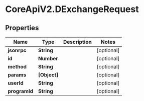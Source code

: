 # CoreApiV2.DExchangeRequest

## Properties
Name | Type | Description | Notes
------------ | ------------- | ------------- | -------------
**jsonrpc** | **String** |  | [optional] 
**id** | **Number** |  | [optional] 
**method** | **String** |  | [optional] 
**params** | **[Object]** |  | [optional] 
**userId** | **String** |  | [optional] 
**programId** | **String** |  | [optional] 


